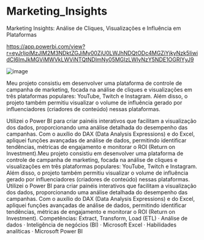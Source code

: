 # Marketing_Insights
Marketing Insights: Análise de Cliques, Visualizações e Influência em Plataformas

https://app.powerbi.com/view?r=eyJrIjoiMzJlM2M3NDktZGJiMy00ZjU0LWJhNDQtODc4MGZiYjkyNzk5IiwidCI6ImJkMGViMWVkLWViNTQtNDlmNy05MGIzLWIyNzY5NDE1OGRlYyJ9

![image](https://github.com/mateussoliv/-Marketing_Insights/assets/91861565/b10f9898-fd49-4865-ae36-ff309e6c557e)


Meu projeto consistiu em desenvolver uma plataforma de controle de campanha de marketing, focada na análise de cliques e visualizações em três plataformas populares: YouTube, Twitch e Instagram. Além disso, o projeto também permitiu visualizar o volume de influência gerado por influenciadores (criadores de conteúdo) nessas plataformas.

Utilizei o Power BI para criar painéis interativos que facilitam a visualização dos dados, proporcionando uma análise detalhada do desempenho das campanhas. Com o auxílio do DAX (Data Analysis Expressions) e do Excel, apliquei funções avançadas de análise de dados, permitindo identificar tendências, métricas de engajamento e monitorar o ROI (Return on Investment).Meu projeto consistiu em desenvolver uma plataforma de controle de campanha de marketing, focada na análise de cliques e visualizações em três plataformas populares: YouTube, Twitch e Instagram. Além disso, o projeto também permitiu visualizar o volume de influência gerado por influenciadores (criadores de conteúdo) nessas plataformas. Utilizei o Power BI para criar painéis interativos que facilitam a visualização dos dados, proporcionando uma análise detalhada do desempenho das campanhas. Com o auxílio do DAX (Data Analysis Expressions) e do Excel, apliquei funções avançadas de análise de dados, permitindo identificar tendências, métricas de engajamento e monitorar o ROI (Return on Investment).
Competências: Extract, Transform, Load (ETL) · Análise de dados · Inteligência de negócios (BI) · Microsoft Excel · Habilidades analíticas · Microsoft Power BI
